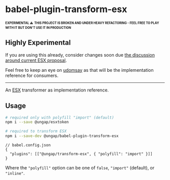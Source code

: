 # babel-plugin-transform-esx

<sup><sub>**EXPERIMENTAL** ⚠</sub></sup> <sup><sub>**THIS PROJECT IS BROKEN AND UNDER HEAVY REFACTORING - FEEL FREE TO PLAY WITH IT BUT DON'T USE IT IN PRODUCTION**</sub></sup>

## Highly Experimental

If you are using this already, consider changes soon due [the discussion around current ESX proposal](https://es.discourse.group/t/proposal-esx-as-core-js-feature/1511/43).

Feel free to keep an eye on [udomsay](https://github.com/WebReflection/udomsay) as that will be the implementation reference for consumers.

- - -

An [ESX](https://gist.github.com/WebReflection/2d64f34cf58daa812ec876242c91a97c) transformer as implementation reference.

## Usage

```sh
# required only with polyfill "import" (default)
npm i --save @ungap/esxtoken

# required to transform ESX
npm i --save-dev @ungap/babel-plugin-transform-esx
```

```jsonc
// babel.config.json
{
  "plugins": [["@ungap/transform-esx", { "polyfill": "import" }]]
}
```

Where the `"polyfill"` option can be one of `false`, `"import"` (default), or `"inline"`.

